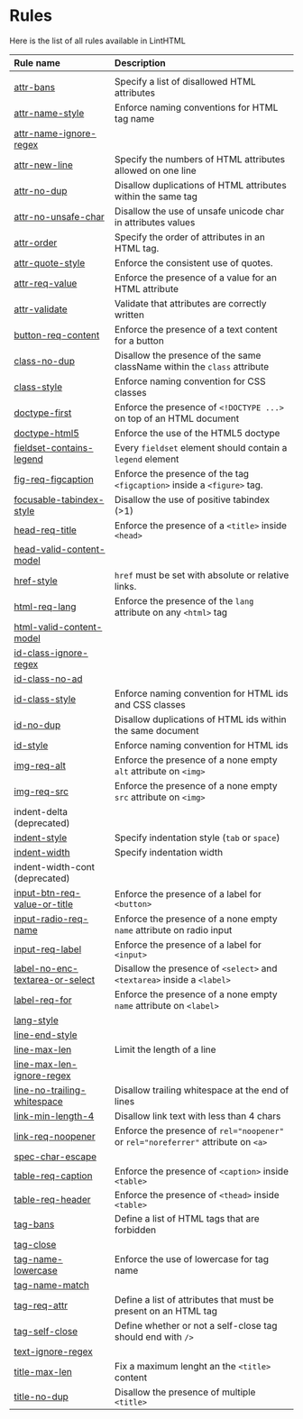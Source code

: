 # Rules

Here is the list of all rules available in LintHTML

| Rule name                                                                                   | Description                                                                               |
| :------------------------------------------------------------------------------------------ | :---------------------------------------------------------------------------------------- |
|                                                                                             |                                                                                           |
| [attr-bans](./../lib/rules/attr-bans/README.md)                                             | Specify a list of disallowed HTML attributes                                              |
| [attr-name-style](./../lib/rules/attr-name-style/README.md)                                 | Enforce naming conventions for HTML tag name                                              |
| [attr-name-ignore-regex](./../lib/rules/attr-name-style/README.md#attr-name-ignore-regex)   |                                                                                           |
| [attr-new-line](./../lib/rules/attr-new-line/README.md)                                     | Specify the numbers of HTML attributes allowed on one line                                |
| [attr-no-dup](./../lib/rules/attr-no-dup/README.md)                                         | Disallow duplications of HTML attributes within the same tag                              |
| [attr-no-unsafe-char](./../lib/rules/attr-no-unsafe-char/README.md)                         | Disallow the use of unsafe unicode char in attributes values                              |
| [attr-order](./../lib/rules/attr-order/README.md)                                           | Specify the order of attributes in an HTML tag.                                           |
| [attr-quote-style](./../lib/rules/attr-quote-style/README.md)                               | Enforce the consistent use of quotes.                                                     |
| [attr-req-value](./../lib/rules/attr-req-value/README.md)                                   | Enforce the presence of a value for an HTML attribute                                     |
| [attr-validate](./../lib/rules/attr-validate/README.md)                                     | Validate that attributes are correctly written                                            |
| [button-req-content](./../lib/rules/button-req-content/README.md)                           | Enforce the presence of a text content for a button                                       |
| [class-no-dup](./../lib/rules/class-no-dup/README.md)                                       | Disallow the presence of the same className within the `class` attribute                  |
| [class-style](./../lib/rules/class-style/README.md)                                         | Enforce naming convention for CSS classes                                                 |
| [doctype-first](./../lib/rules/doctype-first/README.md)                                     | Enforce the presence of `<!DOCTYPE ...>` on top of an HTML document                       |
| [doctype-html5](./../lib/rules/doctype-html5/README.md)                                     | Enforce the use of the HTML5 doctype                                                      |
| [fieldset-contains-legend](./../lib/rules/fieldset-contains-legend/README.md)               | Every `fieldset` element should contain a `legend` element                                |
| [fig-req-figcaption](./../lib/rules/fig-req-figcaption/README.md)                           | Enforce the presence of the tag `<figcaption>` inside a `<figure>` tag.                   |
| [focusable-tabindex-style](./../lib/rules/focusable-tabindex-style/README.md)               | Disallow the use of positive tabindex (>1)                                                |
| [head-req-title](./../lib/rules/head-req-title/README.md)                                   | Enforce the presence of a `<title>` inside `<head>`                                       |
| [head-valid-content-model](./../lib/rules/head-valid-content-model/README.md)               |                                                                                           |
| [href-style](./../lib/rules/href-style/README.md)                                           | `href` must be set with absolute or relative links.                                       |
| [html-req-lang](./../lib/rules/lang/README.md#html-req-lang)                                | Enforce the presence of the `lang` attribute on any `<html>` tag                          |
| [html-valid-content-model](./../lib/rules/html-valid-content-model/README.md)               |                                                                                           |
| [id-class-ignore-regex](./../lib/rules/id-style/README.md#id-class-ignore-regex)            |                                                                                           |
| [id-class-no-ad](./../lib/rules/id-class-no-ad/README.md)                                   |                                                                                           |
| [id-class-style](./../lib/rules/id-style/README.md#id-class-style)                          | Enforce naming convention for HTML ids and CSS classes                                    |
| [id-no-dup](./../lib/rules/id-no-dup/README.md)                                             | Disallow duplications of HTML ids within the same document                                |
| [id-style](./../lib/rules/id-style/README.md)                                               | Enforce naming convention for HTML ids                                                    |
| [img-req-alt](./../lib/rules/img-req-alt/README.md)                                         | Enforce the presence of a none empty `alt` attribute on `<img>`                           |
| [img-req-src](./../lib/rules/img-req-src/README.md)                                         | Enforce the presence of a none empty `src` attribute on `<img>`                           |
| indent-delta (deprecated)                                                                   |                                                                                           |
| [indent-style](./../lib/rules/indent-style/README.md)                                       | Specify indentation style (`tab` or `space`)                                              |
| [indent-width](./../lib/rules/indent-style/README.md#indent-width)                          | Specify indentation width                                                                 |
| indent-width-cont (deprecated)                                                              |                                                                                           |
| [input-btn-req-value-or-title](./../lib/rules/input-btn-req-value-or-title/README.md)       | Enforce the presence of a label for `<button>`                                            |
| [input-radio-req-name](./../lib/rules/input-radio-req-name/README.md)                       | Enforce the presence of a none empty `name` attribute on radio input                      |
| [input-req-label](./../lib/rules/input-req-label/README.md)                                 | Enforce the presence of a label for `<input>`                                             |
| [label-no-enc-textarea-or-select](./../lib/rules/label-no-enc-textarea-or-select/README.md) | Disallow the presence of `<select>` and `<textarea>` inside a `<label>`                   |
| [label-req-for](./../lib/rules/label-req-for/README.md)                                     | Enforce the presence of a none empty `name` attribute on `<label>`                        |
| [lang-style](./../lib/rules/lang/README.md#lang-style)                                      |                                                                                           |
| [line-end-style](./../lib/rules/line-end-style/README.md)                                   |                                                                                           |
| [line-max-len](./../lib/rules/line-max-len/README.md)                                       | Limit the length of a line                                                                |
| [line-max-len-ignore-regex](./../lib/rules/line-max-len#line-max-len-ignore-regex)          |                                                                                           |
| [line-no-trailing-whitespace](./../lib/rules/line-no-trailing-whitespace/README.md)         | Disallow trailing whitespace at the end of lines                                          |
| [link-min-length-4](./../lib/rules/link-min-length-4/README.md)                             | Disallow link text with less than 4 chars                                                 |
| [link-req-noopener](./../lib/rules/link-req-noopener/README.md)                             | Enforce the presence of `rel="noopener"` or `rel="noreferrer"` attribute on `<a>`         |
| [spec-char-escape](./../lib/rules/spec-char-escape/README.md)                               |                                                                                           |
| [table-req-caption](./../lib/rules/table-req-caption/README.md)                             | Enforce the presence of `<caption>` inside `<table>`                                      |
| [table-req-header](./../lib/rules/table-req-header/README.md)                               | Enforce the presence of `<thead>` inside `<table>`                                        |
| [tag-bans](./../lib/rules/tag-bans/README.md)                                               | Define a list of HTML tags that are forbidden                                             |
| [tag-close](./../lib/rules/tag-close/README.md)                                             |                                                                                           |
| [tag-name-lowercase](./../lib/rules/tag-name-lowercase/README.md)                           | Enforce the use of lowercase for tag name                                                 |
| [tag-name-match](./../lib/rules/tag-close/README.md#tag-name-match)                         |                                                                                           |
| [tag-req-attr](./../lib/rules/tag-req-attr/README.md)                                       | Define a list of attributes that must be present on an HTML tag                           |
| [tag-self-close](./../lib/rules/tag-close/README.md#tag-self-close)                         | Define whether or not a self-close tag should end with `/>`                               |
| [text-ignore-regex](./../lib/rules/spec-char-escape/README.md#text-ignore-regex)            |                                                                                           |
| [title-max-len](./../lib/rules/title-max-len/README.md)                                     | Fix a maximum lenght an the `<title>` content                                             |
| [title-no-dup](./../lib/rules/title-no-dup/README.md)                                       | Disallow the presence of multiple `<title>`                                               |

<!-- ## Other rules (not real rules yet) -->
<!-- * [maxerr](./../lib/rules/maxerr/README.md) //not-found, not a rule -->
<!-- * [raw-ignore-regex](./../lib/rules/raw-ignore-regex/README.md) //not-found  -->
